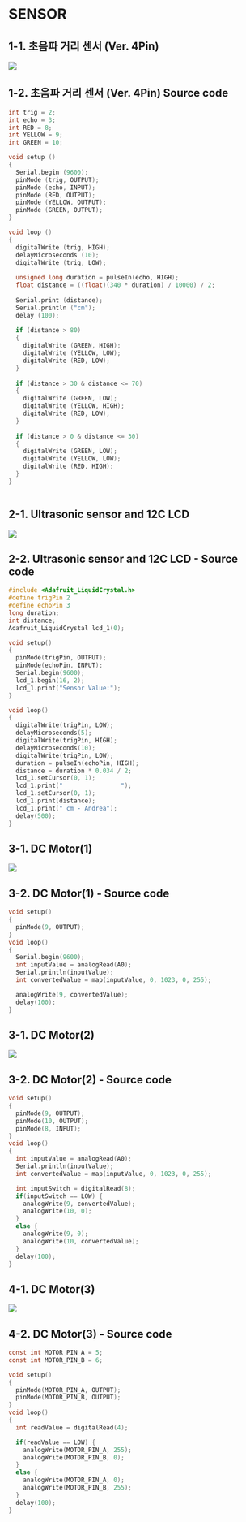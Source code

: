 # SENSOR

## 1-1. 초음파 거리 센서 (Ver. 4Pin)

![](./images/sensor01.png)

## 1-2. 초음파 거리 센서 (Ver. 4Pin) Source code

```c
int trig = 2;
int echo = 3;
int RED = 8;
int YELLOW = 9;
int GREEN = 10;

void setup ()
{
  Serial.begin (9600);
  pinMode (trig, OUTPUT);
  pinMode (echo, INPUT);
  pinMode (RED, OUTPUT);
  pinMode (YELLOW, OUTPUT);
  pinMode (GREEN, OUTPUT);
}

void loop ()
{
  digitalWrite (trig, HIGH);
  delayMicroseconds (10);
  digitalWrite (trig, LOW);
  
  unsigned long duration = pulseIn(echo, HIGH);
  float distance = ((float)(340 * duration) / 10000) / 2;
  
  Serial.print (distance);
  Serial.println ("cm");
  delay (100);
  
  if (distance > 80)
  {
    digitalWrite (GREEN, HIGH);
    digitalWrite (YELLOW, LOW);
    digitalWrite (RED, LOW);
  }
  
  if (distance > 30 & distance <= 70)
  {
    digitalWrite (GREEN, LOW);
    digitalWrite (YELLOW, HIGH);
    digitalWrite (RED, LOW);
  }
  
  if (distance > 0 & distance <= 30)
  {
    digitalWrite (GREEN, LOW);
    digitalWrite (YELLOW, LOW);
    digitalWrite (RED, HIGH);
  }
}
  
```

## 2-1. Ultrasonic sensor and 12C LCD

![](./images/sensor02.png)

## 2-2. Ultrasonic sensor and 12C LCD - Source code

```c
#include <Adafruit_LiquidCrystal.h>
#define trigPin 2
#define echoPin 3
long duration;
int distance;
Adafruit_LiquidCrystal lcd_1(0);

void setup() 
{
  pinMode(trigPin, OUTPUT);
  pinMode(echoPin, INPUT);
  Serial.begin(9600);
  lcd_1.begin(16, 2);
  lcd_1.print("Sensor Value:");
}

void loop() 
{
  digitalWrite(trigPin, LOW);
  delayMicroseconds(5);
  digitalWrite(trigPin, HIGH);
  delayMicroseconds(10);
  digitalWrite(trigPin, LOW);
  duration = pulseIn(echoPin, HIGH);
  distance = duration * 0.034 / 2;
  lcd_1.setCursor(0, 1);  
  lcd_1.print("                "); 
  lcd_1.setCursor(0, 1);
  lcd_1.print(distance);
  lcd_1.print(" cm - Andrea");
  delay(500);
}
```

## 3-1. DC Motor(1)

![](./images/sensor03.png)

## 3-2. DC Motor(1) - Source code

```c
void setup() 
{
  pinMode(9, OUTPUT);
}
void loop()
{
  Serial.begin(9600);
  int inputValue = analogRead(A0);
  Serial.println(inputValue);
  int convertedValue = map(inputValue, 0, 1023, 0, 255);

  analogWrite(9, convertedValue);
  delay(100);
}
```

## 3-1. DC Motor(2)

![](./images/sensor4.png)

## 3-2. DC Motor(2) - Source code

```c
void setup() 
{
  pinMode(9, OUTPUT);
  pinMode(10, OUTPUT);
  pinMode(8, INPUT);
}
void loop()
{
  int inputValue = analogRead(A0);
  Serial.println(inputValue);
  int convertedValue = map(inputValue, 0, 1023, 0, 255);

  int inputSwitch = digitalRead(8);
  if(inputSwitch == LOW) {	
    analogWrite(9, convertedValue);
    analogWrite(10, 0);
  }
  else {
    analogWrite(9, 0);
    analogWrite(10, convertedValue);
  }   
  delay(100);
}

```

## 4-1. DC Motor(3)

![](./images/sensor05.png)

## 4-2. DC Motor(3) - Source code

```c
const int MOTOR_PIN_A = 5;
const int MOTOR_PIN_B = 6;

void setup() 
{
  pinMode(MOTOR_PIN_A, OUTPUT);
  pinMode(MOTOR_PIN_B, OUTPUT);
}
void loop()
{
  int readValue = digitalRead(4);

  if(readValue == LOW) {	
    analogWrite(MOTOR_PIN_A, 255);
    analogWrite(MOTOR_PIN_B, 0);
  }
  else {
    analogWrite(MOTOR_PIN_A, 0);
    analogWrite(MOTOR_PIN_B, 255);
  }   
  delay(100);
}


```

